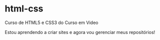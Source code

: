 # html-css
 Curso de HTML5 e CSS3 do Curso em Video


Estou aprendendo a criar sites e agora vou gerenciar meus repositórios!